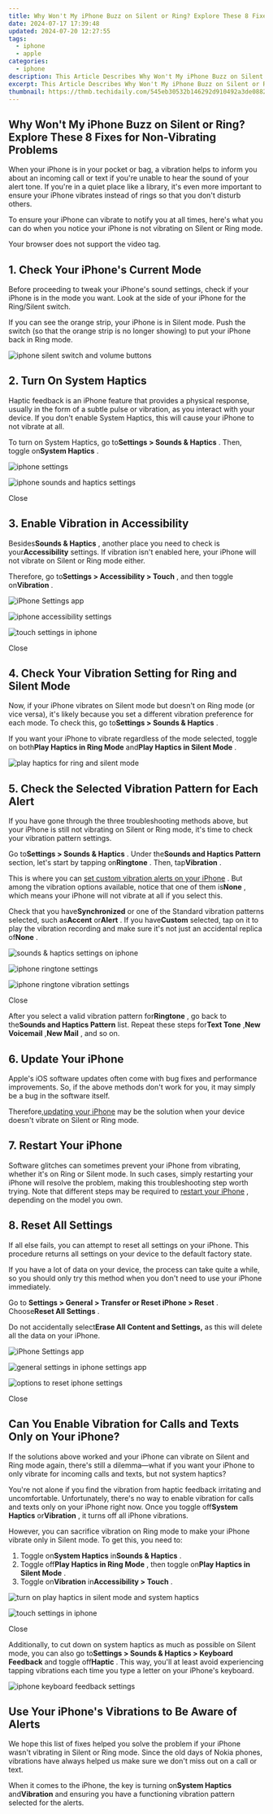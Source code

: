 ```yaml
---
title: Why Won't My iPhone Buzz on Silent or Ring? Explore These 8 Fixes for Non-Vibrating Problems
date: 2024-07-17 17:39:48
updated: 2024-07-20 12:27:55
tags:
  - iphone
  - apple
categories:
  - iphone
description: This Article Describes Why Won't My iPhone Buzz on Silent or Ring? Explore These 8 Fixes for Non-Vibrating Problems
excerpt: This Article Describes Why Won't My iPhone Buzz on Silent or Ring? Explore These 8 Fixes for Non-Vibrating Problems
thumbnail: https://thmb.techidaily.com/545eb30532b146292d910492a3de0882f942d02de7b5ef10d79d0e3f377f7561.jpg
---
```


## Why Won't My iPhone Buzz on Silent or Ring? Explore These 8 Fixes for Non-Vibrating Problems

 When your iPhone is in your pocket or bag, a vibration helps to inform you about an incoming call or text if you're unable to hear the sound of your alert tone. If you're in a quiet place like a library, it's even more important to ensure your iPhone vibrates instead of rings so that you don't disturb others.

 To ensure your iPhone can vibrate to notify you at all times, here's what you can do when you notice your iPhone is not vibrating on Silent or Ring mode.

 Your browser does not support the video tag.

## 1\. Check Your iPhone's Current Mode

 Before proceeding to tweak your iPhone's sound settings, check if your iPhone is in the mode you want. Look at the side of your iPhone for the Ring/Silent switch.

 If you can see the orange strip, your iPhone is in Silent mode. Push the switch (so that the orange strip is no longer showing) to put your iPhone back in Ring mode.

![iphone silent switch and volume buttons](https://static0.makeuseofimages.com/wordpress/wp-content/uploads/2022/07/iphone-silent-switch.jpg)

## 2\. Turn On System Haptics

 Haptic feedback is an iPhone feature that provides a physical response, usually in the form of a subtle pulse or vibration, as you interact with your device. If you don't enable System Haptics, this will cause your iPhone to not vibrate at all.

 To turn on System Haptics, go to**Settings > Sounds & Haptics** . Then, toggle on**System Haptics** .

![iphone settings](https://static1.makeuseofimages.com/wordpress/wp-content/uploads/2023/06/img_6668.JPEG)

![iphone sounds and haptics settings](https://static1.makeuseofimages.com/wordpress/wp-content/uploads/2023/06/img_6667.JPEG)

Close

## 3\. Enable Vibration in Accessibility

 Besides**Sounds & Haptics** , another place you need to check is your**Accessibility** settings. If vibration isn't enabled here, your iPhone will not vibrate on Silent or Ring mode either.

 Therefore, go to**Settings > Accessibility > Touch** , and then toggle on**Vibration** .

![iPhone Settings app](https://static1.makeuseofimages.com/wordpress/wp-content/uploads/2022/09/settings-general.JPEG)

![iphone accessibility settings](https://static1.makeuseofimages.com/wordpress/wp-content/uploads/2022/09/accessibility-settings.JPEG)

![touch settings in iphone](https://static1.makeuseofimages.com/wordpress/wp-content/uploads/2022/09/touch-settings.JPEG)

Close

## 4\. Check Your Vibration Setting for Ring and Silent Mode

 Now, if your iPhone vibrates on Silent mode but doesn't on Ring mode (or vice versa), it's likely because you set a different vibration preference for each mode. To check this, go to**Settings > Sounds & Haptics** .

 If you want your iPhone to vibrate regardless of the mode selected, toggle on both**Play Haptics in Ring Mode** and**Play Haptics in Silent Mode** .

![play haptics for ring and silent mode](https://static1.makeuseofimages.com/wordpress/wp-content/uploads/2022/09/MUO-in-article-image-(1200px-by-600px-21-ratio)-(11)-1.jpg)

## 5\. Check the Selected Vibration Pattern for Each Alert

 If you have gone through the three troubleshooting methods above, but your iPhone is still not vibrating on Silent or Ring mode, it's time to check your vibration pattern settings.

 Go to**Settings > Sounds & Haptics** . Under the**Sounds and Haptics Pattern** section, let's start by tapping on**Ringtone** . Then, tap**Vibration** .

 This is where you can [set custom vibration alerts on your iPhone](https://www.makeuseof.com/tag/vibration-patterns-iphone-alerts/) . But among the vibration options available, notice that one of them is**None** , which means your iPhone will not vibrate at all if you select this.

 Check that you have**Synchronized** or one of the Standard vibration patterns selected, such as**Accent** or**Alert** . If you have**Custom** selected, tap on it to play the vibration recording and make sure it's not just an accidental replica of**None** .

![sounds & haptics settings on iphone](https://static1.makeuseofimages.com/wordpress/wp-content/uploads/2022/09/sounds--haptics-2.JPEG)

![iphone ringtone settings](https://static1.makeuseofimages.com/wordpress/wp-content/uploads/2022/09/ringtone-settings.JPEG)

![iphone ringtone vibration settings](https://static1.makeuseofimages.com/wordpress/wp-content/uploads/2022/09/vibration-settings.JPEG)

Close

 After you select a valid vibration pattern for**Ringtone** , go back to the**Sounds and Haptics Pattern** list. Repeat these steps for**Text Tone** ,**New Voicemail** ,**New Mail** , and so on.

## 6\. Update Your iPhone

 Apple's iOS software updates often come with bug fixes and performance improvements. So, if the above methods don't work for you, it may simply be a bug in the software itself.

 Therefore,[updating your iPhone](https://www.makeuseof.com/tag/update-iphone-ios-apps-data/) may be the solution when your device doesn't vibrate on Silent or Ring mode.

## 7\. Restart Your iPhone

 Software glitches can sometimes prevent your iPhone from vibrating, whether it's on Ring or Silent mode. In such cases, simply restarting your iPhone will resolve the problem, making this troubleshooting step worth trying. Note that different steps may be required to [restart your iPhone](https://www.makeuseof.com/how-to-restart-any-iphone-even-if-the-buttons-are-broken/) , depending on the model you own.

## 8\. Reset All Settings

 If all else fails, you can attempt to reset all settings on your iPhone. This procedure returns all settings on your device to the default factory state.

 If you have a lot of data on your device, the process can take quite a while, so you should only try this method when you don't need to use your iPhone immediately.

 Go to **Settings > General > Transfer or Reset iPhone > Reset** . Choose**Reset All Settings** .

 Do not accidentally select**Erase All Content and Settings,** as this will delete all the data on your iPhone.

![iPhone Settings app](https://static1.makeuseofimages.com/wordpress/wp-content/uploads/2022/09/settings-general.JPEG)

![general settings in iphone settings app](https://static1.makeuseofimages.com/wordpress/wp-content/uploads/2022/09/general-3.JPEG)

![options to reset iphone settings](https://static1.makeuseofimages.com/wordpress/wp-content/uploads/2022/09/reset-iphone-options.JPEG)

Close

## Can You Enable Vibration for Calls and Texts Only on Your iPhone?

 If the solutions above worked and your iPhone can vibrate on Silent and Ring mode again, there's still a dilemma—what if you want your iPhone to only vibrate for incoming calls and texts, but not system haptics?

 You're not alone if you find the vibration from haptic feedback irritating and uncomfortable. Unfortunately, there's no way to enable vibration for calls and texts only on your iPhone right now. Once you toggle off**System Haptics** or**Vibration** , it turns off all iPhone vibrations.

 However, you can sacrifice vibration on Ring mode to make your iPhone vibrate only in Silent mode. To get this, you need to:

1. Toggle on**System Haptics** in**Sounds & Haptics** .
2. Toggle off**Play Haptics in Ring Mode** , then toggle on**Play Haptics in Silent Mode** .
3. Toggle on**Vibration** in**Accessibility > Touch** .

![turn on play haptics in silent mode and system haptics](https://static1.makeuseofimages.com/wordpress/wp-content/uploads/2022/09/IMG_4013.JPEG)

![touch settings in iphone](https://static1.makeuseofimages.com/wordpress/wp-content/uploads/2022/09/touch-settings.JPEG)

Close

 Additionally, to cut down on system haptics as much as possible on Silent mode, you can also go to**Settings > Sounds & Haptics > Keyboard Feedback** and toggle off**Haptic** . This way, you'll at least avoid experiencing tapping vibrations each time you type a letter on your iPhone's keyboard.

![iphone keyboard feedback settings](https://static1.makeuseofimages.com/wordpress/wp-content/uploads/2023/06/img_6645.JPEG)

## Use Your iPhone's Vibrations to Be Aware of Alerts

 We hope this list of fixes helped you solve the problem if your iPhone wasn't vibrating in Silent or Ring mode. Since the old days of Nokia phones, vibrations have always helped us make sure we don't miss out on a call or text.

 When it comes to the iPhone, the key is turning on**System Haptics** and**Vibration** and ensuring you have a functioning vibration pattern selected for the alerts.

<ins class="adsbygoogle"
     style="display:block"
     data-ad-format="autorelaxed"
     data-ad-client="ca-pub-7571918770474297"
     data-ad-slot="1223367746"></ins>



<ins class="adsbygoogle"
     style="display:block"
     data-ad-client="ca-pub-7571918770474297"
     data-ad-slot="8358498916"
     data-ad-format="auto"
     data-full-width-responsive="true"></ins>
